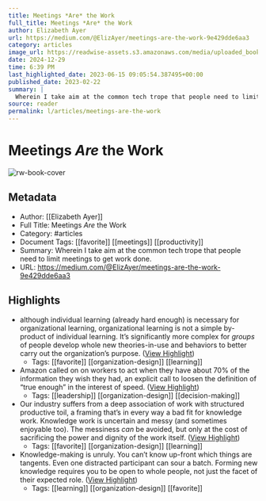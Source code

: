 ```yaml
---
title: Meetings *Are* the Work
full_title: Meetings *Are* the Work
author: Elizabeth Ayer
url: https://medium.com/@ElizAyer/meetings-are-the-work-9e429dde6aa3
category: articles
image_url: https://readwise-assets.s3.amazonaws.com/media/uploaded_book_covers/profile_276497/1pf83eLgCktOHN_vDQ33T6g.png
date: 2024-12-29
time: 6:39 PM
last_highlighted_date: 2023-06-15 09:05:54.387495+00:00
published_date: 2023-02-22
summary: |
  Wherein I take aim at the common tech trope that people need to limit meetings to get work done.
source: reader
permalink: l/articles/meetings-are-the-work
---
```

# Meetings *Are* the Work

![rw-book-cover](https://readwise-assets.s3.amazonaws.com/media/uploaded_book_covers/profile_276497/1pf83eLgCktOHN_vDQ33T6g.png)

## Metadata
- Author: [[Elizabeth Ayer]]
- Full Title: Meetings *Are* the Work
- Category: #articles
- Document Tags: [[favorite]] [[meetings]] [[productivity]] 
- Summary: Wherein I take aim at the common tech trope that people need to limit meetings to get work done.
- URL: https://medium.com/@ElizAyer/meetings-are-the-work-9e429dde6aa3

## Highlights
- although individual learning (already hard enough) is necessary for organizational learning, organizational learning is not a simple by-product of individual learning. It’s significantly more complex for *groups* of people develop whole new theories-in-use and behaviors to better carry out the organization’s purpose. ([View Highlight](https://read.readwise.io/read/01h2wp3p9y4s7754cssad04s5c))
    - Tags: [[favorite]] [[organization-design]] [[learning]] 
- Amazon called on on workers to act when they have about 70% of the information they wish they had, an explicit call to loosen the definition of “true enough” in the interest of speed. ([View Highlight](https://read.readwise.io/read/01h2z4q2gn91x8cj9q6yjh1hfs))
    - Tags: [[leadership]] [[organization-design]] [[decision-making]] 
- Our industry suffers from a deep association of work with structured productive toil, a framing that’s in every way a bad fit for knowledge work. Knowledge work is uncertain and messy (and sometimes enjoyable too). The messiness *can* be avoided, but only at the cost of sacrificing the power and dignity of the work itself. ([View Highlight](https://read.readwise.io/read/01h2z4srg950tc1nnhgn6hdtpx))
    - Tags: [[favorite]] [[organization-design]] [[learning]] 
- Knowledge-making is unruly. You can’t know up-front which things are tangents. Even one distracted participant can sour a batch. Forming new knowledge requires you to be open to whole people, not just the facet of their expected role. ([View Highlight](https://read.readwise.io/read/01h2z4vq36gqw8762k92jv9y7v))
    - Tags: [[learning]] [[organization-design]] [[favorite]] 


